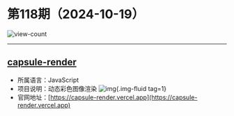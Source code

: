 # 第118期（2024-10-19）

![view-count](https://count.getloli.com/@xiaoxuan6-weekly-20241019)

---
## [capsule-render](https://github.com/kyechan99/capsule-render)
- 所属语言：JavaScript
- 项目说明：动态彩色图像渲染
![img](https://mirror.ghproxy.com/https://raw.githubusercontent.com/xiaoxuan6/weekly/main/docs/static/images/2024-10-19/1729332407.png){.img-fluid tag=1}
- 官网地址：[https://capsule-render.vercel.app](https://capsule-render.vercel.app)
